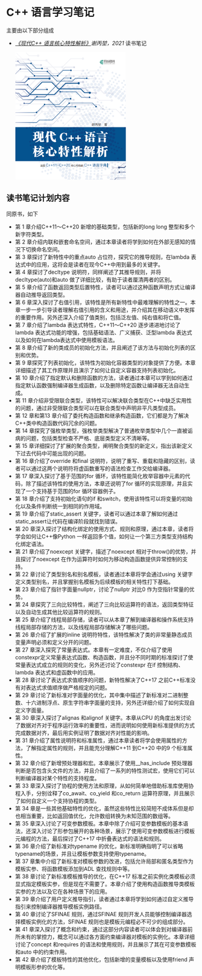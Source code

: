 # C++ 语言学习笔记

主要由以下部分组成

- *[《现代C++ 语言核心特性解析》](https://www.epubit.com/bookDetails?id=UB77e5a81975b11)谢丙堃，2021* 读书笔记

  <img src="./assets/book_cover.png" alt="book_cover" style="zoom:33%;" />



## 读书笔记计划内容

同原书，如下

- 第 1 章介绍C++11～C++20 新增的基础类型，包括新的long long 整型和多个新字符类型。
- 第 2 章介绍内联和嵌套命名空间，通过本章读者将学到如何在外部无感知的情况下切换命名空间。
- 第 3 章探讨了新特性中的重点auto 占位符，探究它的推导规则，在lambda 表达式中的应用，这将会是读者在现今C++中用到最多的关键字。
- 第 4 章探讨了decltype 说明符，同样阐述了其推导规则，并将decltype(auto)和auto 做了详细比较，有助于读者厘清两者的区别。
- 第 5 章介绍了函数返回类型后置特性，读者可以通过这种函数声明方式让编译器自动推导返回类型。
- 第 6 章深入探讨了右值引用，该特性是所有新特性中最难理解的特性之一。本章一步一步引导读者理解右值引用的含义和用途，并介绍其在移动语义中发挥的重要作用。另外还深入介绍了值类别，包括泛左值、纯右值和将亡值。
- 第 7 章介绍了lambda 表达式特性，C++11～C++20 逐步递进地讨论了lambda 表达式功能的增强，包括基础语法、广义捕获、泛型lambda 表达式以及如何在lambda表达式中使用模板语法。
- 第 8 章介绍了新的类成员的初始化方法，并且阐述了该方法与初始化列表的区别和优势。
- 第 9 章探究了列表初始化，该特性为初始化容器类型的对象提供了方便。本章详细描述了其工作原理并且演示了如何让自定义容器支持列表初始化。
- 第 10 章介绍了指定默认和删除函数的方法，读者通过本章可以学到如何通过指定默认函数强制编译器生成函数，以及删除特定函数让编译器无法自动生成。
- 第 11 章介绍非受限联合类型，该特性可以解决联合类型在C++中缺乏实用性的问题，通过非受限联合类型可以在联合类型中声明非平凡类型成员。
- 第 12 章和第13 章介绍了委托构造函数和继承构造函数，它们都是为了解决C++类中构造函数代码冗余的问题。
- 第 14 章探究了强枚举类型，强枚举类型解决了普通枚举类型中几个一直被诟病的问题，包括类型检查不严格、底层类型定义不清晰等。
- 第 15 章详细探讨了扩展的聚合类型，阐明聚合类型的新定义，指出该新定义下过去代码中可能出现的问题。
- 第 16 章介绍了override 和final 说明符，说明了重写、重载和隐藏的区别，读者可以通过这两个说明符将虚函数重写的语法检查工作交给编译器。
- 第 17 章深入探讨了基于范围的for 循环，该特性能简化枚举容器中元素的代码，除了描述该特性的使用方法，本章还说明了for 循环的实现原理，并且实现了一个支持基于范围的for 循环容器例子。
- 第 18 章介绍了支持初始化语句的if 和switch，使用该特性可以将变量的初始化以及条件判断统一到相同的作用域。
- 第 19 章介绍了static_assert 关键字，读者可以通过本章了解如何通过static_assert让代码在编译阶段就找到错误。
- 第 20 章深入探讨了结构化绑定的使用方式、规则和原理，通过本章，读者将学会如何让C++像Python 一样返回多个值，如何让一个第三方类型支持结构化绑定语法。
- 第 21 章介绍了noexcept 关键字，描述了noexcept 相对于throw()的优势，并且探讨了noexcept 在作为运算符时如何为移动构造函数提供异常控制的支持。
- 第 22 章讨论了类型别名和别名模板，读者通过本章将学会通过using 关键字定义类型别名，并且掌握别名模板为后续模板的相关特性打下基础。
- 第 23 章介绍了指针字面量nullptr，讨论了nullptr 对比0 作为空指针常量的优势。
- 第 24 章探究了三向比较特性，阐述了三向比较运算符的语法，返回类型特征以及自动生成其他比较运算符的规则。
- 第 25 章介绍了线程局部存储，读者可以从本章了解到编译器和操作系统支持线程局部存储的方法，以及线程局部存储解决了哪些问题。
- 第 26 章介绍了扩展的inline 说明符特性，该特性解决了类的非常量静态成员变量声明必须和定义分开的问题。
- 第 27 章深入探究了常量表达式。本章有一定难度，不仅介绍了使用constexpr定义常量表达式函数、构造函数，并且分不同时期的标准探讨了使常量表达式成立的规则的变化，另外还讨论了constexpr 在if 控制结构、lambda 表达式和虚函数中的应用。
- 第 28 章讨论了表达式求值顺序的问题，新特性解决了C++17 之前C++标准没有对表达式求值顺序做严格规定的问题。
- 第 29 章讨论了新标准对字面量的优化，其中集中描述了新标准对二进制整数、十六进制浮点、原生字符串字面量的支持，另外还详细介绍了如何实现自定义字面量。
- 第 30 章深入探讨了alignas 和alignof 关键字。本章从CPU 的角度出发讨论了数据对齐对于程序运行效率的重要性，进而说明如何使用新标准提供的方式完成数据对齐，最后用实例证明了数据对齐对性能的影响。
- 第 31 章介绍了属性说明符和标准属性，通过本章读者将学会使用属性的方法，了解指定属性的规则，并且能充分理解C++11 到C++20 中的9 个标准属性。
- 第 32 章介绍了新增预处理器和宏。本章展示了使用__has_include 预处理器判断是否包含头文件的方法，并且介绍了一系列的特性测试宏，使用它们可以判断编译器对某个特性的支持程度。
- 第 33 章深入探讨了协程的使用方法和原理，从如何简单地借助标准库使用协程入手，分别诠释了co_await、co_yield 和co_return 运算符原理，并且展示了如何自定义一个支持协程的类型。
- 第 34 章是一些其他基础特性的优化，虽然这些特性比较简短不成体系但是却也相当重要，比如返回值优化，允许数组转换为未知范围的数组等。
- 第 35 章深入讨论了可变参数模板。本章中除了介绍可变参数模板的基本语法，还深入讨论了形参包展开的各种场景，展示了使用可变参数模板进行模板元编程的方法，最后探讨了C++17 中折叠表达式的语法和规则。
- 第 36 章介绍了新标准对typename 的优化，新标准明确指明了可以省略typename的场景，并且让模板参数支持使用typename。
- 第 37 章集中介绍了新标准对模板参数的改进，包括允许局部和匿名类型作为模板实参、将函数模板添加到ADL 查找规则中等。
- 第 38 章讨论了新标准模板推导的优化，在C++17 标准之前实例化类模板必须显式指定模板实参，但是现在不需要了。本章介绍了使用构造函数推导类模板实参的方法以及它在各种场景下的应用。
- 第 39 章介绍了用户定义推导指引，读者通过本章将学到如何通过自定义推导指引来控制编译器推导模板实例路径。
- 第 40 章讨论了SFINAE 规则，通过SFINAE 规则开发人员能够控制编译器选择模板实例化的方法，SFINAE 规则也是模板元编程必不可少的组成部分。
- 第 41 章深入探讨了概念和约束，通过这部分内容读者可以体会到对编译器前所未有的掌控力，概念可以通过各方面约束编译器对模板的实例化。本章详细讨论了concept 和requires 的语法和使用规则，并且展示了其在可变参数模板和auto 中的约束作用。
- 第 42 章介绍了模板特性的其他优化，包括新增的变量模板以及使用friend 声明模板形参的优化等。
